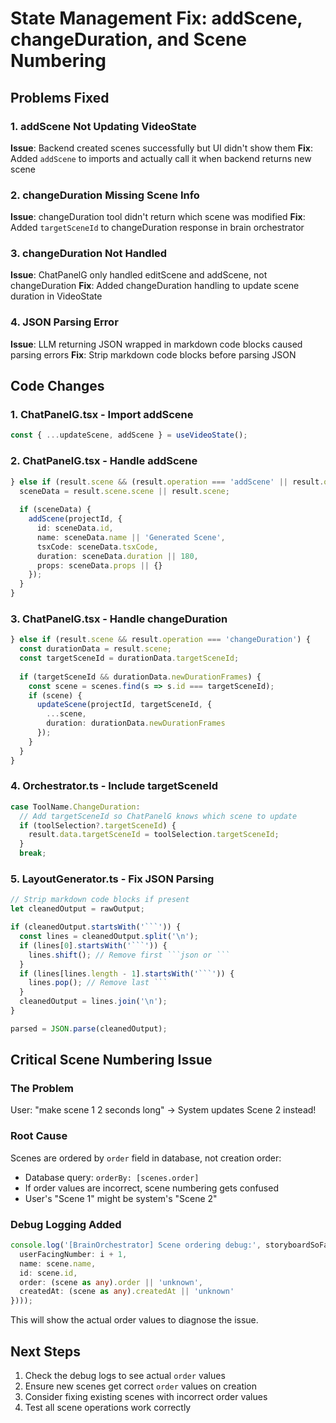 # State Management Fix: addScene, changeDuration, and Scene Numbering

## Problems Fixed

### 1. addScene Not Updating VideoState
**Issue**: Backend created scenes successfully but UI didn't show them
**Fix**: Added `addScene` to imports and actually call it when backend returns new scene

### 2. changeDuration Missing Scene Info
**Issue**: changeDuration tool didn't return which scene was modified
**Fix**: Added `targetSceneId` to changeDuration response in brain orchestrator

### 3. changeDuration Not Handled
**Issue**: ChatPanelG only handled editScene and addScene, not changeDuration
**Fix**: Added changeDuration handling to update scene duration in VideoState

### 4. JSON Parsing Error
**Issue**: LLM returning JSON wrapped in markdown code blocks caused parsing errors
**Fix**: Strip markdown code blocks before parsing JSON

## Code Changes

### 1. ChatPanelG.tsx - Import addScene
```typescript
const { ...updateScene, addScene } = useVideoState();
```

### 2. ChatPanelG.tsx - Handle addScene
```typescript
} else if (result.scene && (result.operation === 'addScene' || result.operation === 'unknown')) {
  sceneData = result.scene.scene || result.scene;
  
  if (sceneData) {
    addScene(projectId, {
      id: sceneData.id,
      name: sceneData.name || 'Generated Scene',
      tsxCode: sceneData.tsxCode,
      duration: sceneData.duration || 180,
      props: sceneData.props || {}
    });
  }
}
```

### 3. ChatPanelG.tsx - Handle changeDuration
```typescript
} else if (result.scene && result.operation === 'changeDuration') {
  const durationData = result.scene;
  const targetSceneId = durationData.targetSceneId;
  
  if (targetSceneId && durationData.newDurationFrames) {
    const scene = scenes.find(s => s.id === targetSceneId);
    if (scene) {
      updateScene(projectId, targetSceneId, {
        ...scene,
        duration: durationData.newDurationFrames
      });
    }
  }
}
```

### 4. Orchestrator.ts - Include targetSceneId
```typescript
case ToolName.ChangeDuration:
  // Add targetSceneId so ChatPanelG knows which scene to update
  if (toolSelection?.targetSceneId) {
    result.data.targetSceneId = toolSelection.targetSceneId;
  }
  break;
```

### 5. LayoutGenerator.ts - Fix JSON Parsing
```typescript
// Strip markdown code blocks if present
let cleanedOutput = rawOutput;

if (cleanedOutput.startsWith('```')) {
  const lines = cleanedOutput.split('\n');
  if (lines[0].startsWith('```')) {
    lines.shift(); // Remove first ```json or ```
  }
  if (lines[lines.length - 1].startsWith('```')) {
    lines.pop(); // Remove last ```
  }
  cleanedOutput = lines.join('\n');
}

parsed = JSON.parse(cleanedOutput);
```

## Critical Scene Numbering Issue

### The Problem
User: "make scene 1 2 seconds long" → System updates Scene 2 instead!

### Root Cause
Scenes are ordered by `order` field in database, not creation order:
- Database query: `orderBy: [scenes.order]`
- If order values are incorrect, scene numbering gets confused
- User's "Scene 1" might be system's "Scene 2"

### Debug Logging Added
```typescript
console.log('[BrainOrchestrator] Scene ordering debug:', storyboardSoFar.map((scene, i) => ({
  userFacingNumber: i + 1,
  name: scene.name,
  id: scene.id,
  order: (scene as any).order || 'unknown',
  createdAt: (scene as any).createdAt || 'unknown'
})));
```

This will show the actual order values to diagnose the issue.

## Next Steps

1. Check the debug logs to see actual `order` values
2. Ensure new scenes get correct `order` values on creation
3. Consider fixing existing scenes with incorrect order values
4. Test all scene operations work correctly